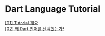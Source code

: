 # Dart Language Tutorial

<a href="https://github.com/drsungwon/dartlang-tutorial/blob/master/beprogrammer-01.md">[01] Tutorial 개요</a><br>
<a href="https://github.com/drsungwon/dartlang-tutorial/blob/master/beprogrammer-02.md">[02] 왜 Dart 언어를 선택했는가?</a><br>
